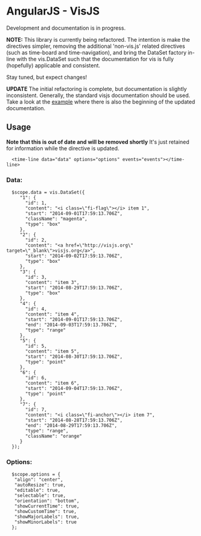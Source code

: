 # AngularJS - VisJS

Development and documentation is in progress.

**NOTE:** This library is currently being refactored. The intention is make the directives simpler, removing the additional
'non-vis.js' related directives (such as time-board and time-navigation), and bring the DataSet factory in-line with the
vis.DataSet such that the documentation for vis is fully (hopefully) applicable and consistent.

Stay tuned, but expect changes!

**UPDATE** The initial refactoring is complete, but documentation is slightly inconsistent. Generally, the standard
visjs documentation should be used.  Take a look at the <a href="http://visjs.github.io/angular-visjs">example</a> where there is also the beginning of the updated documentation.



## Usage
**Note that this is out of date and will be removed shortly** It's just retained for information while the directive is updated.

```
  <time-line data="data" options="options" events="events"></time-line>
```

### Data:
```
  $scope.data = vis.DataSet({
     "1": {
       "id": 1,
       "content": "<i class=\"fi-flag\"></i> item 1",
       "start": "2014-09-01T17:59:13.706Z",
       "className": "magenta",
       "type": "box"
     },
     "2": {
       "id": 2,
       "content": "<a href=\"http://visjs.org\" target=\"_blank\">visjs.org</a>",
       "start": "2014-09-02T17:59:13.706Z",
       "type": "box"
     },
     "3": {
       "id": 3,
       "content": "item 3",
       "start": "2014-08-29T17:59:13.706Z",
       "type": "box"
     },
     "4": {
       "id": 4,
       "content": "item 4",
       "start": "2014-09-01T17:59:13.706Z",
       "end": "2014-09-03T17:59:13.706Z",
       "type": "range"
     },
     "5": {
       "id": 5,
       "content": "item 5",
       "start": "2014-08-30T17:59:13.706Z",
       "type": "point"
     },
     "6": {
       "id": 6,
       "content": "item 6",
       "start": "2014-09-04T17:59:13.706Z",
       "type": "point"
     },
     "7": {
       "id": 7,
       "content": "<i class=\"fi-anchor\"></i> item 7",
       "start": "2014-08-28T17:59:13.706Z",
       "end": "2014-08-29T17:59:13.706Z",
       "type": "range",
       "className": "orange"
     }
  });
```  

### Options:
```
  $scope.options = {
   "align": "center",
   "autoResize": true,
   "editable": true,
   "selectable": true,
   "orientation": "bottom",
   "showCurrentTime": true,
   "showCustomTime": true,
   "showMajorLabels": true,
   "showMinorLabels": true
  };
```  
                         
